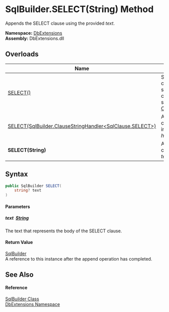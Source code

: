 SqlBuilder.SELECT(String) Method
================================
Appends the SELECT clause using the provided *text*.
  
**Namespace:** [DbExtensions][1]  
**Assembly:** DbExtensions.dll

Overloads
---------

| Name                                                             | Description                                                                                                                                         |
| ---------------------------------------------------------------- | --------------------------------------------------------------------------------------------------------------------------------------------------- |
| [SELECT()][2]                                                    | Sets SELECT as the next clause, to be used by subsequent calls to clause continuation methods, such as [_If(Boolean, ConditionalStringHandler)][3]. |
| [SELECT(SqlBuilder.ClauseStringHandler&lt;SqlClause.SELECT>)][4] | Appends the SELECT clause using the provided interpolated string *handler*.                                                                         |
| **SELECT(String)**                                               | Appends the SELECT clause using the provided *text*.                                                                                                |


Syntax
------

```csharp
public SqlBuilder SELECT(
	string? text
)
```

#### Parameters

##### *text*  [String][5]
The text that represents the body of the SELECT clause.

#### Return Value
[SqlBuilder][6]  
A reference to this instance after the append operation has completed.

See Also
--------

#### Reference
[SqlBuilder Class][6]  
[DbExtensions Namespace][1]  

[1]: ../README.md
[2]: SELECT.md
[3]: _If.md
[4]: SELECT_1.md
[5]: https://learn.microsoft.com/dotnet/api/system.string
[6]: README.md